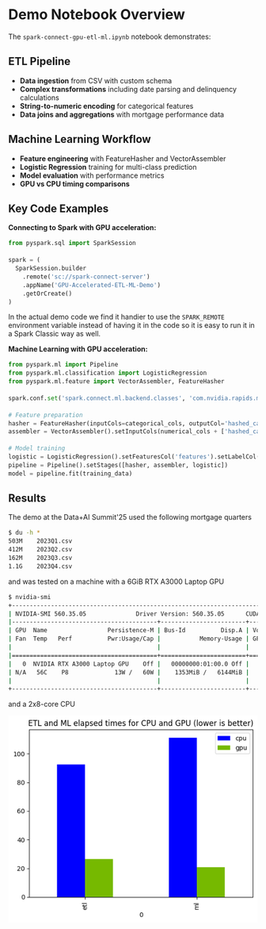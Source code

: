 # Demo Notebook Overview

The `spark-connect-gpu-etl-ml.ipynb` notebook demonstrates:

## ETL Pipeline
- **Data ingestion** from CSV with custom schema
- **Complex transformations** including date parsing and delinquency calculations
- **String-to-numeric encoding** for categorical features
- **Data joins and aggregations** with mortgage performance data

## Machine Learning Workflow
- **Feature engineering** with FeatureHasher and VectorAssembler
- **Logistic Regression** training for multi-class prediction
- **Model evaluation** with performance metrics
- **GPU vs CPU timing comparisons**

## Key Code Examples

**Connecting to Spark with GPU acceleration:**
```python
from pyspark.sql import SparkSession

spark = (
  SparkSession.builder
    .remote('sc://spark-connect-server')
    .appName('GPU-Accelerated-ETL-ML-Demo')
    .getOrCreate()
)
```

In the actual demo code we find it handier to use the `SPARK_REMOTE` environment variable instead
of having it in the code
so it is easy to run it in a Spark Classic way as well.

**Machine Learning with GPU acceleration:**
```python
from pyspark.ml import Pipeline
from pyspark.ml.classification import LogisticRegression
from pyspark.ml.feature import VectorAssembler, FeatureHasher

spark.conf.set('spark.connect.ml.backend.classes', 'com.nvidia.rapids.ml.Plugin')

# Feature preparation
hasher = FeatureHasher(inputCols=categorical_cols, outputCol='hashed_categorical')
assembler = VectorAssembler().setInputCols(numerical_cols + ['hashed_categorical']).setOutputCol('features')

# Model training
logistic = LogisticRegression().setFeaturesCol('features').setLabelCol('delinquency_12')
pipeline = Pipeline().setStages([hasher, assembler, logistic])
model = pipeline.fit(training_data)
```

## Results

The demo at the Data+AI Summit'25 used the following mortgage quarters

```bash
$ du -h *
503M    2023Q1.csv
412M    2023Q2.csv
162M    2023Q3.csv
1.1G    2023Q4.csv
```

and was tested on a machine with a 6GiB RTX A3000 Laptop GPU

```bash
$ nvidia-smi
+-----------------------------------------------------------------------------------------+
| NVIDIA-SMI 560.35.05              Driver Version: 560.35.05      CUDA Version: 12.6     |
|-----------------------------------------+------------------------+----------------------+
| GPU  Name                 Persistence-M | Bus-Id          Disp.A | Volatile Uncorr. ECC |
| Fan  Temp   Perf          Pwr:Usage/Cap |           Memory-Usage | GPU-Util  Compute M. |
|                                         |                        |               MIG M. |
|=========================================+========================+======================|
|   0  NVIDIA RTX A3000 Laptop GPU    Off |   00000000:01:00.0 Off |                  N/A |
| N/A   56C    P8             13W /   60W |    1353MiB /   6144MiB |      1%      Default |
|                                         |                        |                  N/A |
+-----------------------------------------+------------------------+----------------------+
```

and a 2x8-core CPU

![GPU Acceleration Results](example-acceleration-chart.png)
